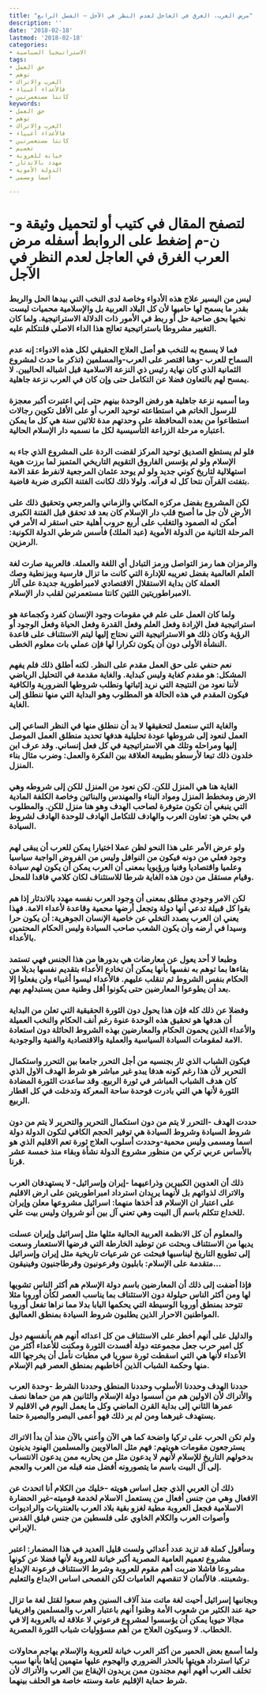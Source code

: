 ```yaml
---
title: "مرض العرب، الغرق في العاجل لعدم النظر في الآجل – الفصل الرابع"
description: ''
date: '2018-02-18'
lastmod: '2018-02-18'
categories:
- الاستراتيجيا السياسية
tags:
- حق العمل
- توهم
- العرب والاتراك
- فالأعداء أغبياء
- كانتا مستعمرتين
keywords:
- حق العمل
- توهم
- العرب والاتراك
- فالأعداء أغبياء
- كانتا مستعمرتين
- تعميم
- خيانة للعروبة
- مهدد بالاندثار
- الدولة الأموية
- اسما ومسمى

---
```

# **لتصفح المقال في كتيب أو لتحميل وثيقة و-ن-م إضغط على الروابط أسفله** **مرض العرب الغرق في العاجل لعدم النظر في الآجل**

### ليس من اليسير علاج هذه الأدواء وخاصة لدى النخب التي بيدها الحل والربط بقدر ما يسمح لها حاميها لأن كل البلاد العربية بل والإسلامية محميات ليست نخبها بحق صاحبة حل أو ربط في الأمور ذات الدلالة الاستراتيجية. ولما كان التغيير مشروطا باستراتيجية تعالج هذا الداء الاصلي فلنتكلم عليه.

### فما لا يسمح به للنخب هو أصل العلاج الحقيقي لكل هذه الادواء: إنه عدم السماح للعرب -وهنا اقتصر على العرب-والمسلمين (تذكر ما حدث لمشروع الثمانية الذي كان نهاية رئيس ذي النزعة الاسلامية قبل اشباله الحاليين. لا يمسح لهم بالتعاون فضلا عن التكامل حتى وإن كان في العرب نزعة جاهلية.

### وما أسميه نزعة جاهلية هو رفض الوحدة بينهم حتى إني اعتبرت أكبر معجزة للرسول الخاتم هي استطاعته توحيد العرب أو على الأقل تكوين رجالات استطاعوا من بعده المحافظة على وحدتهم مدة ثلاثين سنة هي كل ما يمكن اعتباره مرحلة الزراعة التأسيسية لكل ما نسميه دار الإسلام الحالية.

### فلو لم يستطع الصديق توحيد المركز لقضت الردة على المشروع الذي جاء به الإسلام ولو لم يؤسس الفاروق التقويم التاريخي المتميز لما برزت هوية استهلالية لتاريخ كوني جديد ولو لم يوحد عثمان المرجعية لانفرط عقد الامة بتفتت القرآن نتحا كل له قرآنه. ولولا ذلك لكانت الفتنة الكبرى ضربة قاضية.

### لكن المشروع بفضل مركزه المكاني والزماني والمرجعي وتحقيق ذلك على الأرض لأن جل ما أصبح قلب دار الإسلام كان بعد قد تحقق قبل الفتنة الكبرى أمكن له الصمود والتغلب على أربع حروب أهلية حتى استقر له الأمر في المرحلة الثانية من الدولة الأموية (عبد الملك) فأسس شرطي الدولة الكونية: الرمزين.

### والرمزان هما رمز التواصل ورمز التبادل أي اللغة والعملة. فالعربية صارت لغة العلم العالمية بفضل تعريبه للإدارة التي كانت ما تزال فارسية وبيزنطية وصك العملة كان بداية الاستقلال الاقتصادي لامبراطورية جديدة على آثار الامبراطوريتين اللتين كانتا مستعمرتين لقلب دار الإسلام.

### ولما كان العمل على علم في مقومات وجود الإنسان كفرد وكجماعة هو استراتيجية فعل الإرادة وفعل العلم وفعل القدرة وفعل الحياة وفعل الوجود أو الرؤية وكان ذلك هو الاستراتيجية التي نحتاج إليها ليتم الاستئناف على قاعدة النشأة الأولى دون أن يكون تكرارا لها فإن عملي بات معلوم الخطى.

### نعم حنفي على حق العمل مقدم على النظر. لكنه أطلق ذلك فلم يفهم المشكل: هو مقدم كغاية وليس كبداية. والغاية مقدمة في التحليل الرياضي لأننا نعود من النتيجة التي نريد إثباتها ونطلب شروطها الضرورية والكافية فيكون المقدم في هذه الحالة هو المطلوب وهو البداية التي منها ننطلق إلى الغاية.

### والغاية التي سنعمل لتحقيقها لا بد أن ننطلق منها في النظر الساعي إلى العمل لنعود إلى شروطها عودة تحليلية هدفها تحديد منطلق العمل الموصل إليها ومراحله وتلك هي الاستراتيجية في كل فعل إنساني. وقد عرف ابن خلدون ذلك تبعا لأرسطو بطبيعة العلاقة بين الفكرة والعمل: وضرب مثال بناء المنزل.

### الغاية هنا هي المنزل للكن. لكن نعود من المنزل للكن إلى شروطه وهي الارض ومخطط المنزل ومواد البناء والمهندس والبنائين وخاصة الكلفة المادية التي ينبغي أن تكون متوفرة لصاحب الهدف وهو هنا منزل للكن. والمطلوب في بحثي هو: تعاون العرب والهادف للتكامل الهادف للوحدة الهادف لشروط السيادة.

### ولو عرض الأمر على هذا النحو لظن عملا اختيارا يمكن للعرب أن يبقى لهم وجود فعلي من دونه فيكون من النوافل وليس من الفروض الواجبة سياسيا وعلميا واقتصاديا وفنيا ورؤيويا بمعنى أن العرب يمكن أن يكون لهم سيادة وقيام مستقل من دون هذه الغاية شرطا للاستئناف لكان كلامي فاقدا للمحل.

### لكن الامر وجودي مطلق بمعنى أن وجود العرب نفسه مهدد بالاندثار إذا هم بقوا كل قبيلة تدعي أنها دولة وتجعل أرضها محمية وقاعدة لأعداء الامة. فهذا يعني ان العرب بصدد التخلي عن خاصية الإنسان الجوهرية: أن يكون حرا وسيدا في أرضه وأن يكون الشعب صاحب السيادة وليس الحكام المحتمين بالأعداء.

### وطبعا لا أحد يعول عن معارضات هي بدورها من هذا الجنس فهي تستمد بقاءها بما توهم به نفسها بأنها يمكن أن تخادع الأعداء بتقديم نفسها بديلا من الحكام بنفس الشروط ثم تنقلب عليهم. فالأعداء ليسوا أغبياء ولن يفعلوا إلا بعد أن يطوعوا المعارضين حتى يكونوا أقل وطنية ممن يستبدلهم بهم.

### وفضلا عن ذلك كله فإن هذا يحول دون الثورة الحقيقية التي تعلن من البداية أن هدفها هو تحقيق هذه الوحدة عنوة رغم أنف الحكام والنخب العميلة والأعداء الذين يحمون الحكام والمعارضين بهذه الشروط الحائلة دون استعادة الامة لمقومات السيادة السياسية والعملية والاقتصادية والفنية والوجودية.

### فيكون الشباب الذي ثار بجنسيه من أجل التحرر جامعا بين التحرر واستكمال التحرير لأن هذا رغم كونه هدفا يبدو غير مباشر هو شرط الهدف الاول الذي كان هدف الشباب المباشر في ثورة الربيع. وقد ساعدت الثورة المضادة الثورة لأنها هي التي بادرت فوحدة ساحة المعركة وتدخلت في كل اقطار الربيع.

### حددت الهدف -التحرر لا يتم من دون استكمال التحرير والتحرير لا يتم من دون شروط السيادة وشروط السيادة هي توفير الحجم الكافي لتكون الدولة دولة اسما ومسمى وليس محمية-وحددت أسلوب العلاج ثورة تعم الاقليم الذي هو بالأساس عربي تركي من منظور مشروع الدولة نشأة وبقاء منذ خمسة عشر قرنا.

### ذلك أن العدوين الكبيرين وذراعيهما -إيران وإسرائيل- لا يستهدفان العرب والاتراك لذواتهم بل لأنهما يريدان استرداد امبراطوريتين على ارض الاقليم على اعتبار ان الإسلام قد أخذها منهما: اسرائيل مشروعها معلن وإيران للخداع تتكلم باسم آل البيت وهي تعني آل بين أنو شروان وليس بيت علي.

### والمعلوم أن كل الانظمة العربية الحالية مثلها مثل إسرائيل وإيران عسلت يديها من الاستئناف وبحثت عن توطيد الخارطة التي فرضها الاستعمار وسعت إلى تطويع التاريخ ليناسبها فبحثت عن شرعيات تاريخية مثل إيران وإسرائيل متقدمة على الإسلام: بابليون وفرعونيون وقرطاجنيون وفينيقون…

### فإذا أضفت إلى ذلك أن المعارضين باسم دولة الإسلام هم أكثر الناس تشويها لها ومن أكثر الناس حيلولة دون الاستئناف بما يناسب العصر لكأن أوروبا مثلا تتوحد بمنطق أوروبا الوسيطة التي يحكمها البابا بدلا مما نراها تفعل أوروبا المواطنين الاحرار الذين يطلبون شروط السيادة بمنطق العماليق.

### والدليل على أنهم أخطر على الاستئناف من كل اعدائه أنهم هم بأنفسهم دول كل امير حرب جعل مجموعته دولة أفسدت الثورة ومكنت للأعداء أكثر من الأعداء لأنها هي التي اسقطت ثورة سوريا في مطبات نأمل أن يخرجها الله منها وحكمة الشباب الذين أخاطبهم بمنطق العصر قيم الإسلام.

### حددنا الهدف وحددنا الأسلوب وحددنا المنطق وحددنا الشرط -وحدة العرب والأتراك لأن الاولين هم من أسسوا دولة الإسلام والثانين هم من حماها نصف عمرها الثاني إلى بداية القرن الماضي وكل ما يعمل اليوم في الاقليم لا يستهدف غيرهما ومن لم ير ذلك فهو أعمى البصر والبصيرة حتما.

### ولم تكن الحرب على تركيا واضحة كما هي الآن وأعني بالآن منذ أن بدأ الاتراك يسترجعون مقومات هويتهم: فهم مثل المالاويين والمسلمين الهنود يدينون بدخولهم التاريخ للإسلام لأنهم لا يدعون مثل من يحاربه ممن يدعون الانتساب إلى آل البيت باسم ما يتصورونه أفضل منه قبله من العرب والعجم.

### ذلك أن العربي الذي جعل اساس هويته -خليك من الكلام أنا اتحدث عن الافعال وهي من جنس أفعال من يستعمل الاسلام لخدمة قوميته-غير الحضارة الاسلامية فجعل العروبة مطية لغزو بقية بلاد العرب بالعنتريات والراديوات وأصوات العرب والكلام الخاوي على فلسطين من جنس فيلق القدس الإيراني.

### وسأقول كملة قد تزيد عدد أعدائي ولست قليل العديد في هذا المضمار: اعتبر مشروع تعميم العامية المصرية أكبر خيانة للعروبة لأنها فضلا عن كونها مشروعا فاشلا ضربت أهم مقوم للعروبة وشرط الاستئناف فرعونة الإبداع وشعبنته. فالألمان لا تنقصهم العاميات لكن الفصحى اساس الابداع والتعليم.

### وبجانبها إسرائيل أحيت لغة ماتت منذ آلاف السنين وهم سعوا لقتل لغة ما تزال حية عند الكثير من شعوب الأمة وظنوا أنهم باعتبار العرب والمسلمين وافريقيا مجالا حيويا يمكن أن يؤسسوا لمشروع فرعوني لا علاقة له بالعروبة إلا في الخطاب. لا وسيكون العلاج من أهم مسؤوليات شباب الثورة المصرية.

### ولما أسمع بعض الحمير من أكثر العرب خيانة للعروبة والإسلام يهاجم محاولات تركيا استرداد هويتها بالحذر الضروري والهجوم عليها متهمين إياها بأنها سبب تخلف العرب أفهم أنهم مجندون ممن يريدون الإيقاع بين العرب والأتراك لأن شرط حماية الإقليم عامة وسنته خاصة هو الحلف بينهما.

###